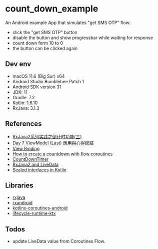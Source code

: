 # count_down_example

An Android example App that simulates "get SMS OTP" flow:
 - click the "get SMS OTP" button
 - disable the button and show progressbar while waiting for response
 - count down form 10 to 0
 - the button can be clicked again

## Dev env

 - macOS 11.6 (Big Sur) x64
 - Android Studio Bumblebee Patch 1
 - Android SDK version 31
 - JDK: 11
 - Gradle: 7.2
 - Kotlin: 1.6.10
 - RxJava: 3.1.3

 ## References

 - [RxJava2系列实践之倒计时功能(三)](https://www.jianshu.com/p/44c6503c2f11)
 - [Day 7 ViewModel (Last) 應用與心得總結](https://ithelp.ithome.com.tw/articles/10218512)
 - [View Binding](https://developer.android.com/topic/libraries/view-binding)
 - [How to create a countdown with flow coroutines](https://stackoverflow.com/a/70019091)
 - [CountDownTimer](https://developer.android.com/reference/android/os/CountDownTimer)
 - [RxJava2 and LiveData](https://ithelp.ithome.com.tw/articles/10197420)
 - [Sealed interfaces in Kotlin](https://jorgecastillo.dev/sealed-interfaces-kotlin)


 ## Libraries

 - [rxjava](https://github.com/ReactiveX/RxJava)
 - [rxandroid](https://github.com/ReactiveX/RxAndroid)
 - [kotlinx-coroutines-android](https://developer.android.com/kotlin/coroutines)
 - [lifecycle-runtime-ktx](https://developer.android.com/jetpack/androidx/releases/lifecycle)


 ## Todos

 - update LiveData value from Coroutines Flow.
